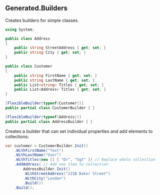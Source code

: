 
## Generated.Builders

Creates builders for simple classes.

```c#
using System;

public class Address
{
    public string StreetAddress { get; set; }
    public string City { get; set; }
}

public class Customer
{
    public string FirstName { get; set; }
    public string LastName { get; set; }
    public List<string> Titles { get; set; }
    public List<Address> Titles { get; set; }
}

[FlexibleBuilder(typeof(Customer))]
public partial class CustomerBuilder { }

[FlexibleBuilder(typeof(Address))]
public partial class AddressBuilder { }

```

Creates a builder that can set individual properties and add elements to collections:

```c#
var customer = CustomerBuilder.Init()
    .WithFirstName("Test")
    .WithLastName("User")
    .WithTitles(new [] { "Dr", "Sgt" }) // Replace whole collection
    .AddAddress( // Add one item to collection
        AddressBuilder.Init()
        .WithStreetAddress("221B Baker Street")
        .WithCity("London")
        .Build())
    .Build();
```